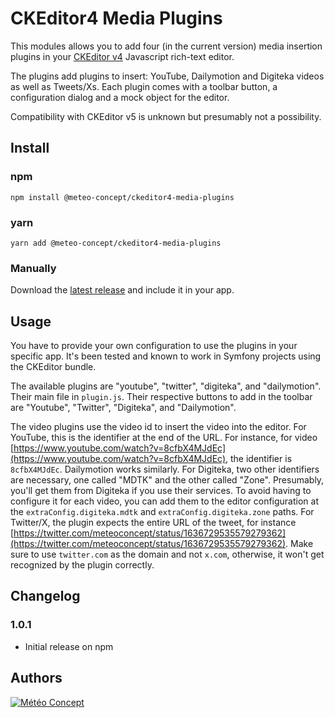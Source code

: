 CKEditor4 Media Plugins
=======================

This modules allows you to add four (in the current version) media insertion
plugins in your [CKEditor v4](https://ckeditor.com/docs/ckeditor4/latest/guide/)
Javascript rich-text editor.

The plugins add plugins to insert: YouTube, Dailymotion and Digiteka videos as
well as Tweets/Xs. Each plugin comes with a toolbar button, a configuration
dialog and a mock object for the editor.

Compatibility with CKEditor v5 is unknown but presumably not a possibility.

Install
-----

### npm

    npm install @meteo-concept/ckeditor4-media-plugins

### yarn

    yarn add @meteo-concept/ckeditor4-media-plugins

### Manually

Download the [latest release](https://github.com/Meteo-Concept/ckeditor4-media-plugins) and include it in your app.


Usage
-----

You have to provide your own configuration to use the plugins in your specific
app. It's been tested and known to work in Symfony projects using the CKEditor
bundle.

The available plugins are "youtube", "twitter", "digiteka", and "dailymotion".
Their main file in `plugin.js`.
Their respective buttons to add in the toolbar are "Youtube", "Twitter",
"Digiteka", and "Dailymotion".

The video plugins use the video id to insert the video into the editor. For
YouTube, this is the identifier at the end of the URL.
For instance, for video
[https://www.youtube.com/watch?v=8cfbX4MJdEc](https://www.youtube.com/watch?v=8cfbX4MJdEc),
the identifier is `8cfbX4MJdEc`. Dailymotion works similarly. For Digiteka, two
other identifiers are necessary, one called "MDTK" and the other called "Zone".
Presumably, you'll get them from Digiteka if you use their services. To avoid
having to configure it for each video, you can add them to the editor
configuration at the `extraConfig.digiteka.mdtk` and `extraConfig.digiteka.zone`
paths. For Twitter/X, the plugin expects the entire URL of the tweet, for
instance [https://twitter.com/meteoconcept/status/1636729535579279362](https://twitter.com/meteoconcept/status/1636729535579279362).
Make sure to use `twitter.com` as the domain and not `x.com`, otherwise, it
won't get recognized by the plugin correctly.

Changelog
-----

### 1.0.1
- Initial release on npm

Authors
-------

[![Météo Concept](http://www.meteo-concept.fr/images/logo-meteo-concept.png)](https://www.meteo-concept.fr)
